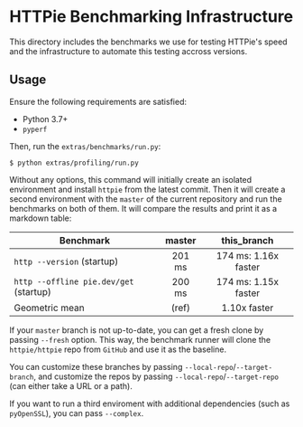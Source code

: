 # HTTPie Benchmarking Infrastructure

This directory includes the benchmarks we use for testing HTTPie's speed and the infrastructure to automate this testing accross versions.

## Usage

Ensure the following requirements are satisfied:

- Python 3.7+
- `pyperf`

Then, run the `extras/benchmarks/run.py`:

```
$ python extras/profiling/run.py
```

Without any options, this command will initially create an isolated environment and install `httpie` from the latest commit. Then it will create a
second environment with the `master` of the current repository and run the benchmarks on both of them. It will compare the results and print it as a
markdown table:

| Benchmark                              | master |     this_branch      |
| -------------------------------------- | :----: | :------------------: |
| `http --version` (startup)             | 201 ms | 174 ms: 1.16x faster |
| `http --offline pie.dev/get` (startup) | 200 ms | 174 ms: 1.15x faster |
| Geometric mean                         | (ref)  |     1.10x faster     |

If your `master` branch is not up-to-date, you can get a fresh clone by passing `--fresh` option. This way, the benchmark runner will clone the
`httpie/httpie` repo from `GitHub` and use it as the baseline.

You can customize these branches by passing `--local-repo`/`--target-branch`, and customize the repos by passing `--local-repo`/`--target-repo` (can
either take a URL or a path).

If you want to run a third enviroment with additional dependencies (such as `pyOpenSSL`), you can pass `--complex`.
